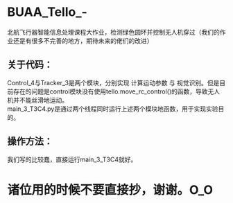 # BUAA_Tello_-
北航飞行器智能信息处理课程大作业，检测绿色圆环并控制无人机穿过（我们的作业还是有很多不完善的地方，期待未来的佬们的改进）

## 关于代码：
  Control_4与Tracker_3是两个模块，分别实现 计算运动参数 与 视觉识别。但是目前存在的问题是control模块没有使用tello.move_rc_control()的函数，导致无人机并不能丝滑地运动。<br>
  main_3_T3C4.py是通过两个线程同时运行上述两个模块地函数，用于实现实验目的。

## 操作方法：
  我们写的比较蠢，直接运行main_3_T3C4就好。

# 诸位用的时候不要直接抄，谢谢。O_O
